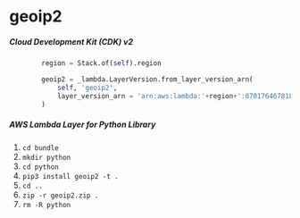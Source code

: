 # geoip2

##### Cloud Development Kit (CDK) v2

```python
        region = Stack.of(self).region

        geoip2 = _lambda.LayerVersion.from_layer_version_arn(
            self, 'geoip2',
            layer_version_arn = 'arn:aws:lambda:'+region+':070176467818:layer:geoip2:2'
        )
```

##### AWS Lambda Layer for Python Library

 1. ```cd bundle```
 2. ```mkdir python```
 3. ```cd python```
 4. ```pip3 install geoip2 -t .```
 5. ```cd ..```
 6. ```zip -r geoip2.zip .```
 7. ```rm -R python```
 
